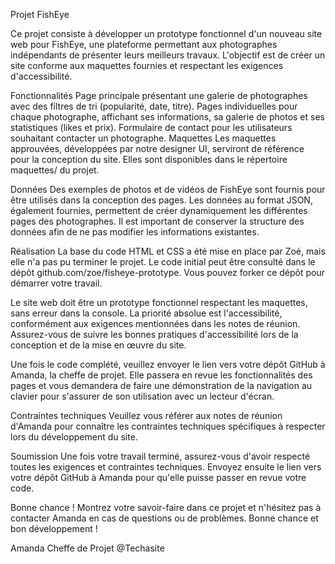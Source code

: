 Projet FishEye

Ce projet consiste à développer un prototype fonctionnel d'un nouveau site web pour FishEye, une plateforme permettant aux photographes indépendants de présenter leurs meilleurs travaux. L'objectif est de créer un site conforme aux maquettes fournies et respectant les exigences d'accessibilité.

Fonctionnalités Page principale présentant une galerie de photographes avec des filtres de tri (popularité, date, titre). Pages individuelles pour chaque photographe, affichant ses informations, sa galerie de photos et ses statistiques (likes et prix). Formulaire de contact pour les utilisateurs souhaitant contacter un photographe. Maquettes Les maquettes approuvées, développées par notre designer UI, serviront de référence pour la conception du site. Elles sont disponibles dans le répertoire maquettes/ du projet.

Données Des exemples de photos et de vidéos de FishEye sont fournis pour être utilisés dans la conception des pages. Les données au format JSON, également fournies, permettent de créer dynamiquement les différentes pages des photographes. Il est important de conserver la structure des données afin de ne pas modifier les informations existantes.

Réalisation La base du code HTML et CSS a été mise en place par Zoé, mais elle n'a pas pu terminer le projet. Le code initial peut être consulté dans le dépôt github.com/zoe/fisheye-prototype. Vous pouvez forker ce dépôt pour démarrer votre travail.

Le site web doit être un prototype fonctionnel respectant les maquettes, sans erreur dans la console. La priorité absolue est l'accessibilité, conformément aux exigences mentionnées dans les notes de réunion. Assurez-vous de suivre les bonnes pratiques d'accessibilité lors de la conception et de la mise en œuvre du site.

Une fois le code complété, veuillez envoyer le lien vers votre dépôt GitHub à Amanda, la cheffe de projet. Elle passera en revue les fonctionnalités des pages et vous demandera de faire une démonstration de la navigation au clavier pour s'assurer de son utilisation avec un lecteur d'écran.

Contraintes techniques Veuillez vous référer aux notes de réunion d'Amanda pour connaître les contraintes techniques spécifiques à respecter lors du développement du site.

Soumission Une fois votre travail terminé, assurez-vous d'avoir respecté toutes les exigences et contraintes techniques. Envoyez ensuite le lien vers votre dépôt GitHub à Amanda pour qu'elle puisse passer en revue votre code.

Bonne chance ! Montrez votre savoir-faire dans ce projet et n'hésitez pas à contacter Amanda en cas de questions ou de problèmes. Bonne chance et bon développement !

Amanda Cheffe de Projet @Techasite